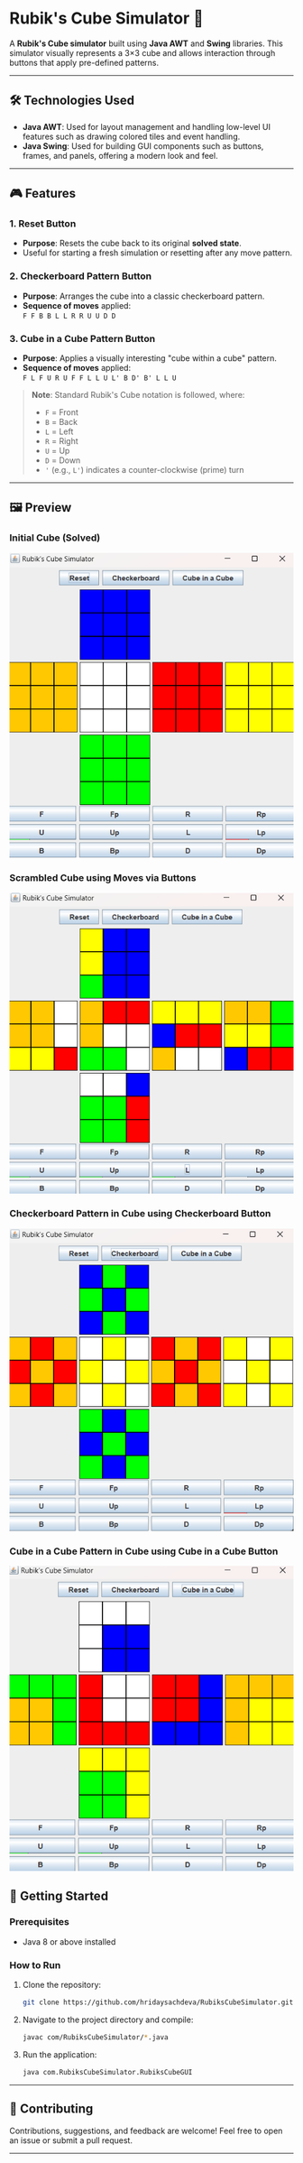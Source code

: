 # Rubik's Cube Simulator 🧊

A **Rubik's Cube simulator** built using **Java AWT** and **Swing** libraries. This simulator visually represents a 3×3 cube and allows interaction through buttons that apply pre-defined patterns.

---

## 🛠 Technologies Used

- **Java AWT**: Used for layout management and handling low-level UI features such as drawing colored tiles and event handling.
- **Java Swing**: Used for building GUI components such as buttons, frames, and panels, offering a modern look and feel.

---

## 🎮 Features

### 1. **Reset Button**
- **Purpose**: Resets the cube back to its original **solved state**.
- Useful for starting a fresh simulation or resetting after any move pattern.

### 2. **Checkerboard Pattern Button**
- **Purpose**: Arranges the cube into a classic checkerboard pattern.
- **Sequence of moves** applied:  
  `F F B B L L R R U U D D`

### 3. **Cube in a Cube Pattern Button**
- **Purpose**: Applies a visually interesting "cube within a cube" pattern.
- **Sequence of moves** applied:  
  `F L F U R U F F L L U L' B D' B' L L U`

> **Note**: Standard Rubik's Cube notation is followed, where:
> - `F` = Front
> - `B` = Back
> - `L` = Left
> - `R` = Right
> - `U` = Up
> - `D` = Down  
> - `'` (e.g., `L'`) indicates a counter-clockwise (prime) turn

---

## 🖼️ Preview

### Initial Cube (Solved)
![Initial](images/Solved.png)

### Scrambled Cube using Moves via Buttons
![Scrambled](images/Scrambled.png)

### Checkerboard Pattern in Cube using Checkerboard Button
![Checkerboard](images/Pattern_Checkerboard.png)

### Cube in a Cube Pattern in Cube using Cube in a Cube Button
![CubeInACube](images/Pattern_CubeInACube.png)
## 🚀 Getting Started

### Prerequisites
- Java 8 or above installed

### How to Run
1. Clone the repository:
   ```bash
   git clone https://github.com/hridaysachdeva/RubiksCubeSimulator.git
   ```
2. Navigate to the project directory and compile:
   ```bash
   javac com/RubiksCubeSimulator/*.java
   ```
3. Run the application:
   ```bash
   java com.RubiksCubeSimulator.RubiksCubeGUI
   ```

---




## 🤝 Contributing

Contributions, suggestions, and feedback are welcome! Feel free to open an issue or submit a pull request.

---
